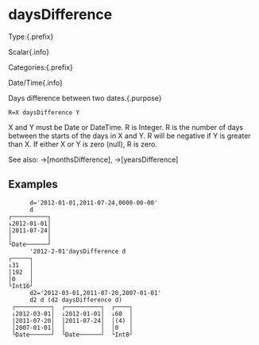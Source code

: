 # daysDifference

Type:{.prefix}

Scalar{.info}

Categories:{.prefix}

Date/Time{.info}

Days difference between two dates.{.purpose}

~~~
R=X daysDifference Y
~~~

X and Y must be Date or DateTime. R is Integer. R is the number of days between the starts of the
days in X and Y. R will be negative if Y is greater than X. If either X or Y is zero (null), R is zero.

See also: →[monthsDifference], →[yearsDifference]

## Examples

~~~
      d='2012-01-01,2011-07-24,0000-00-00'
      d
┌──────────┐
↓2012-01-01│
│2011-07-24│
│          │
└Date──────┘
      '2012-2-01'daysDifference d
┌─────┐
↓31   │
│192  │
│0    │
└Int16┘
      d2='2012-03-01,2011-07-20,2007-01-01'
      d2 d (d2 daysDifference d)
 ┌──────────┐  ┌──────────┐  ┌────┐
 ↓2012-03-01│  ↓2012-01-01│  ↓60  │
 │2011-07-20│  │2011-07-24│  │(4) │
 │2007-01-01│  │          │  │0   │
 └Date──────┘  └Date──────┘  └Int8┘
~~~

